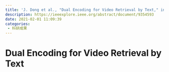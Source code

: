 ```yaml
---
title: 'J. Dong et al., "Dual Encoding for Video Retrieval by Text," in IEEE Transactions on Pattern Analysis and Machine Intelligence, vol. 44, no. 8, pp. 4065-4080, 1 Aug. 2022, doi: 10.1109/TPAMI.2021.3059295.'
description: https://ieeexplore.ieee.org/abstract/document/9354593
date: 2021-02-01 11:09:39
categories:
 - 科研成果
---
```

# Dual Encoding for Video Retrieval by Text